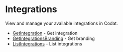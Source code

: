 # Integrations

View and manage your available integrations in Codat.


* [GetIntegration](getintegration.md) - Get integration
* [GetIntegrationsBranding](getintegrationsbranding.md) - Get branding
* [ListIntegrations](listintegrations.md) - List integrations
